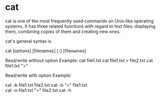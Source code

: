 # cat
	
cat is one of the most frequently used commands on Unix-like operating systems. It has three related functions with regard to text files: displaying them, combining copies of them and creating new ones.

cat's general syntax is

  cat [options] [filenames] [-] [filenames]

Read/write without option
Example:
cat file1.txt
cat file1.txt > file2.txt
cat file1.txt ">" 
  
Read/write with option
Example:

cat -b file1.txt file2.txt
cat -b ">" file1.txt    	
cat -n file1.txt ">" file2.txt
cat -h 


 
